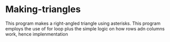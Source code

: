 # Making-triangles
This program makes a right-angled triangle using asterisks.
This program employs the use of for loop plus the simple logic on how rows adn columns work, hence implenmentation
